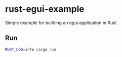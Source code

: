 # rust-egui-example

Simple example for building an egui application in Rust

## Run

```bash
RUST_LOG=info cargo run
```

